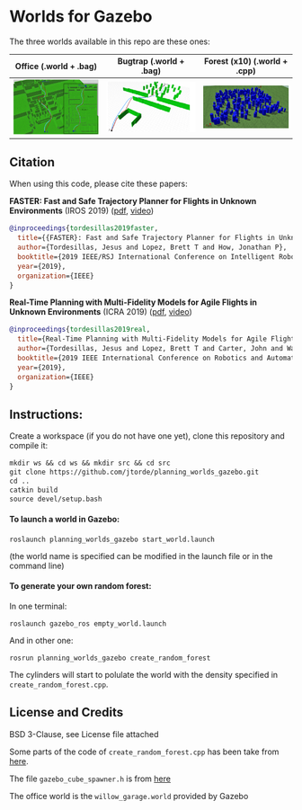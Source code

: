 
# Worlds for Gazebo #

The three worlds available in this repo are these ones:

Office (.world + .bag)     |  Bugtrap (.world + .bag)  |  Forest (x10) (.world + .cpp)
:-------------------------:|:-------------------------:|:-------------------------:
![](./imgs/office.png)     |  ![](./imgs/bugtrap.png)  |  ![](./imgs/forest.png) 


## Citation
When using this code, please cite these papers: 

**FASTER: Fast and Safe Trajectory Planner for Flights in Unknown Environments** (IROS 2019) ([pdf](https://arxiv.org/abs/1903.03558), [video](https://www.youtube.com/watch?v=gwV0YRs5IWs))

```bibtex
@inproceedings{tordesillas2019faster,
  title={{FASTER}: Fast and Safe Trajectory Planner for Flights in Unknown Environments},
  author={Tordesillas, Jesus and Lopez, Brett T and How, Jonathan P},
  booktitle={2019 IEEE/RSJ International Conference on Intelligent Robots and Systems (IROS)},
  year={2019},
  organization={IEEE}
}

```

**Real-Time Planning with Multi-Fidelity Models for Agile Flights in Unknown Environments** (ICRA 2019) ([pdf](https://arxiv.org/abs/1810.01035), [video](https://www.youtube.com/watch?v=E4V2_B8x-UI))

```bibtex
@inproceedings{tordesillas2019real,
  title={Real-Time Planning with Multi-Fidelity Models for Agile Flights in Unknown Environments},
  author={Tordesillas, Jesus and Lopez, Brett T and Carter, John and Ware, John and How, Jonathan P},
  booktitle={2019 IEEE International Conference on Robotics and Automation (ICRA)},
  year={2019},
  organization={IEEE}
}
```



## Instructions:
Create a workspace (if you do not have one yet), clone this repository and compile it:
```
mkdir ws && cd ws && mkdir src && cd src
git clone https://github.com/jtorde/planning_worlds_gazebo.git
cd ..
catkin build
source devel/setup.bash 
```
#### To launch a world in Gazebo:
```
roslaunch planning_worlds_gazebo start_world.launch
```
(the world name is specified can be modified in the launch file or in the command line)

#### To generate your own random forest:
In one terminal:
```
roslaunch gazebo_ros empty_world.launch
```
And in other one:
```
rosrun planning_worlds_gazebo create_random_forest
```

The cylinders will start to polulate the world with the density specified in `create_random_forest.cpp`.



## License and Credits
BSD 3-Clause, see License file attached

Some parts of the code of `create_random_forest.cpp` has been take from [here](https://github.com/ethz-asl/mav_voxblox_planning/blob/master/mav_planning_benchmark/src/local_planning_benchmark.cpp).

The file `gazebo_cube_spawner.h` is from [here](https://github.com/JenniferBuehler/gazebo-pkgs/blob/master/gazebo_test_tools/include/gazebo_test_tools/gazebo_cube_spawner.h)

The office world is the `willow_garage.world` provided by Gazebo
